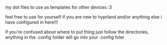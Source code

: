 my dot files to use as templates for other devices :3

feel free to use for yourself if you are new to hyprland and/or anything else i have configured in here!!!

if you're confused about where to put thing just follow the directories, anything in the .config folder will go into your .config foler
